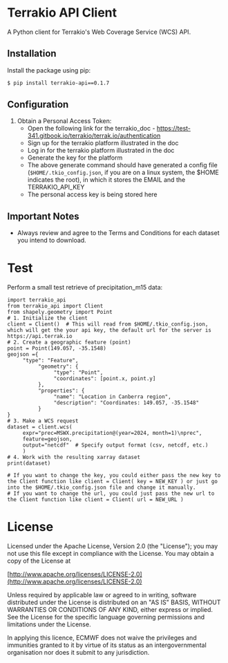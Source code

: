 # Terrakio API Client

A Python client for Terrakio's Web Coverage Service (WCS) API.

## Installation

Install the package using pip:

```bash
$ pip install terrakio-api==0.1.7
```

## Configuration

1. Obtain a Personal Access Token:
   - Open the following link for the terrakio_doc - https://test-341.gitbook.io/terrakio/terrak.io/authentication
   - Sign up for the terrakio platform illustrated in the doc
   - Log in for the terrakio platform illustrated in the doc
   - Generate the key for the platform
   - The above generate command should have generated a config file (`$HOME/.tkio_config.json`, if you are on a linux system, the $HOME indicates the root), in which it stores the EMAIL and the TERRAKIO_API_KEY
   - The personal access key is being stored here

## Important Notes
- Always review and agree to the Terms and Conditions for each dataset you intend to download.

# Test

Perform a small test retrieve of precipitation_m15 data:

```
import terrakio_api
from terrakio_api import Client
from shapely.geometry import Point
# 1. Initialize the client
client = Client()  # This will read from $HOME/.tkio_config.json, which will get the your api key, the default url for the server is https://api.terrak.io
# 2. Create a geographic feature (point)
point = Point(149.057, -35.1548)
geojson ={
     "type": "Feature",
          "geometry": {
               "type": "Point",
               "coordinates": [point.x, point.y]
          },
          "properties": {
               "name": "Location in Canberra region",
               "description": "Coordinates: 149.057, -35.1548"
          }
}
# 3. Make a WCS request
dataset = client.wcs(
     expr="prec=MSWX.precipitation@(year=2024, month=1)\nprec",
     feature=geojson,
     output="netcdf"  # Specify output format (csv, netcdf, etc.)
     )
# 4. Work with the resulting xarray dataset
print(dataset)

# If you want to change the key, you could either pass the new key to the Client function like client = Client( key = NEW_KEY ) or just go into the $HOME/.tkio_config.json file and change it manually.
# If you want to change the url, you could just pass the new url to the Client function like client = Client( url = NEW_URL )
```


# License

Licensed under the Apache License, Version 2.0 (the "License"); you may not use this file except in compliance with the License. You may obtain a copy of the License at

[http://www.apache.org/licenses/LICENSE-2.0](http://www.apache.org/licenses/LICENSE-2.0)

Unless required by applicable law or agreed to in writing, software distributed under the License is distributed on an "AS IS" BASIS, WITHOUT WARRANTIES OR CONDITIONS OF ANY KIND, either express or implied. See the License for the specific language governing permissions and limitations under the License.

In applying this licence, ECMWF does not waive the privileges and immunities granted to it by virtue of its status as an intergovernmental organisation nor does it submit to any jurisdiction.